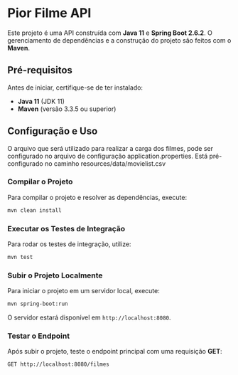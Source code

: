 
# Pior Filme API

Este projeto é uma API construída com **Java 11** e **Spring Boot 2.6.2**. O gerenciamento de dependências e a construção do projeto são feitos com o **Maven**.

## Pré-requisitos

Antes de iniciar, certifique-se de ter instalado:

- **Java 11** (JDK 11)
- **Maven** (versão 3.3.5 ou superior)

## Configuração e Uso

O arquivo que será utilizado para realizar a carga dos filmes, pode ser configurado no arquivo de configuração application.properties.
Está pré-configurado no caminho resources/data/movielist.csv 

### Compilar o Projeto

Para compilar o projeto e resolver as dependências, execute:

```bash
mvn clean install
```

### Executar os Testes de Integração

Para rodar os testes de integração, utilize:

```bash
mvn test
```

### Subir o Projeto Localmente

Para iniciar o projeto em um servidor local, execute:

```bash
mvn spring-boot:run
```

O servidor estará disponível em `http://localhost:8080`.

### Testar o Endpoint

Após subir o projeto, teste o endpoint principal com uma requisição **GET**:

```plaintext
GET http://localhost:8080/filmes
```
